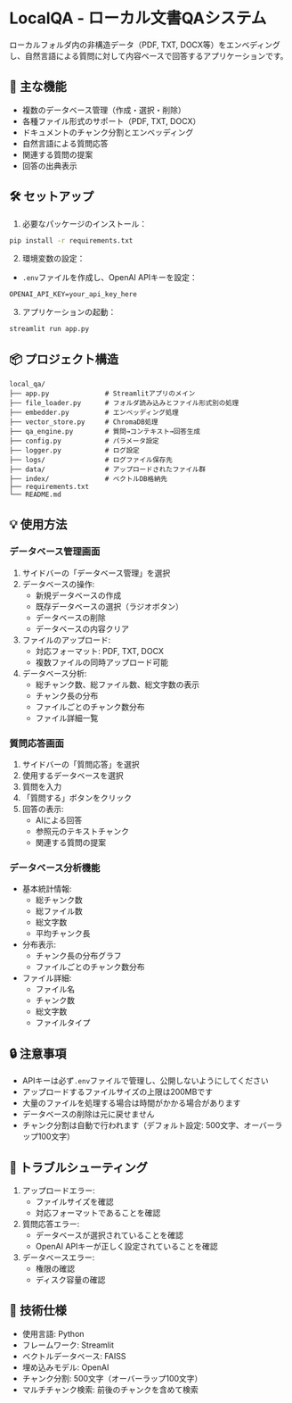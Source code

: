 # LocalQA - ローカル文書QAシステム

ローカルフォルダ内の非構造データ（PDF, TXT, DOCX等）をエンベディングし、自然言語による質問に対して内容ベースで回答するアプリケーションです。

## 🔧 主な機能

- 複数のデータベース管理（作成・選択・削除）
- 各種ファイル形式のサポート（PDF, TXT, DOCX）
- ドキュメントのチャンク分割とエンベッディング
- 自然言語による質問応答
- 関連する質問の提案
- 回答の出典表示

## 🛠 セットアップ

1. 必要なパッケージのインストール：
```bash
pip install -r requirements.txt
```

2. 環境変数の設定：
- `.env`ファイルを作成し、OpenAI APIキーを設定：
```
OPENAI_API_KEY=your_api_key_here
```

3. アプリケーションの起動：
```bash
streamlit run app.py
```

## 📦 プロジェクト構造

```
local_qa/
├── app.py              # Streamlitアプリのメイン
├── file_loader.py      # フォルダ読み込みとファイル形式別の処理
├── embedder.py         # エンベッディング処理
├── vector_store.py     # ChromaDB処理
├── qa_engine.py        # 質問→コンテキスト→回答生成
├── config.py           # パラメータ設定
├── logger.py           # ログ設定
├── logs/               # ログファイル保存先
├── data/               # アップロードされたファイル群
├── index/              # ベクトルDB格納先
├── requirements.txt
└── README.md
```

## 💡 使用方法

### データベース管理画面
1. サイドバーの「データベース管理」を選択
2. データベースの操作:
   - 新規データベースの作成
   - 既存データベースの選択（ラジオボタン）
   - データベースの削除
   - データベースの内容クリア
3. ファイルのアップロード:
   - 対応フォーマット: PDF, TXT, DOCX
   - 複数ファイルの同時アップロード可能
4. データベース分析:
   - 総チャンク数、総ファイル数、総文字数の表示
   - チャンク長の分布
   - ファイルごとのチャンク数分布
   - ファイル詳細一覧

### 質問応答画面
1. サイドバーの「質問応答」を選択
2. 使用するデータベースを選択
3. 質問を入力
4. 「質問する」ボタンをクリック
5. 回答の表示:
   - AIによる回答
   - 参照元のテキストチャンク
   - 関連する質問の提案

### データベース分析機能
- 基本統計情報:
  - 総チャンク数
  - 総ファイル数
  - 総文字数
  - 平均チャンク長
- 分布表示:
  - チャンク長の分布グラフ
  - ファイルごとのチャンク数分布
- ファイル詳細:
  - ファイル名
  - チャンク数
  - 総文字数
  - ファイルタイプ

## 🔒 注意事項

- APIキーは必ず`.env`ファイルで管理し、公開しないようにしてください
- アップロードするファイルサイズの上限は200MBです
- 大量のファイルを処理する場合は時間がかかる場合があります
- データベースの削除は元に戻せません
- チャンク分割は自動で行われます（デフォルト設定: 500文字、オーバーラップ100文字）

## 🔧 トラブルシューティング

1. アップロードエラー:
   - ファイルサイズを確認
   - 対応フォーマットであることを確認
2. 質問応答エラー:
   - データベースが選択されていることを確認
   - OpenAI APIキーが正しく設定されていることを確認
3. データベースエラー:
   - 権限の確認
   - ディスク容量の確認

## 🔧 技術仕様

- 使用言語: Python
- フレームワーク: Streamlit
- ベクトルデータベース: FAISS
- 埋め込みモデル: OpenAI
- チャンク分割: 500文字（オーバーラップ100文字）
- マルチチャンク検索: 前後のチャンクを含めて検索 